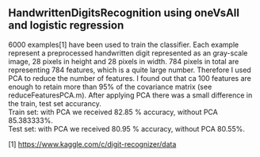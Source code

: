 ## HandwrittenDigitsRecognition using oneVsAll and logistic regression

6000 examples[1] have been used to train the classifier. Each example represent a preprocessed handwritten digit represented as an gray-scale image, 28 pixels in height and 28 pixels in width. 784 pixels in total are representing 784 features, which is a quite large number. Therefore I used PCA to reduce the number of features. I found out that ca 100 features are enough to retain more than 95% of the covariance matrix (see reduceFeaturesPCA.m).
After applying PCA there was a small difference in the train, test set accurancy.  
Train set: with PCA we received 82.85 % accuracy, without PCA 85.383333%.  
Test set: with PCA we received 80.95 % accuracy, without PCA 80.55%.

[1] https://www.kaggle.com/c/digit-recognizer/data